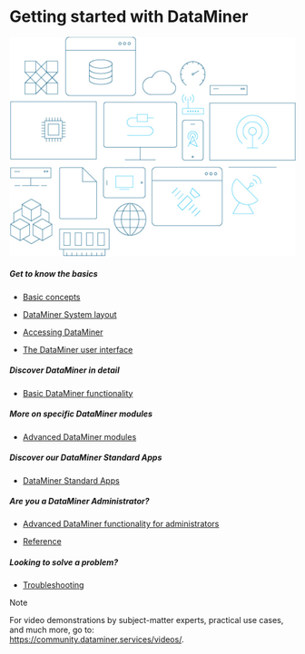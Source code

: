 # Getting started with DataMiner

![](../images/GraphSVG.jpg)



##### Get to know the basics

- [Basic concepts](../part_1/BasicConcepts/BasicConcepts.md#basic-concepts)

- [DataMiner System layout](../part_1/GeneralLayout/GeneralLayout.md#dataminer-system-layout)

- [Accessing DataMiner](../part_1/DataminerApplications/DataminerApplications.md#accessing-dataminer)

- [The DataMiner user interface](../part_1/GettingStarted/GettingStarted.md#the-dataminer-user-interface)

##### Discover DataMiner in detail

- [Basic DataMiner functionality](../Part2BasicFunctionalities/Part2BasicFunctionalities.md#basic-dataminer-functionality)

##### More on specific DataMiner modules

- [Advanced DataMiner modules](../Part4AdvancedModules/Part4AdvancedModules.md#advanced-dataminer-modules)

##### Discover our DataMiner Standard Apps

- [DataMiner Standard Apps](../Part5StandardApps/Part5StandardApps.md#dataminer-standard-apps)

##### Are you a DataMiner Administrator?

- [Advanced DataMiner functionality for administrators](../Part3AdvancedFunctionalities/Part3AdvancedFunctionalities.md#advanced-dataminer-functionality-for-administrators)

- [Reference](../Part7Reference/Part7Reference.md#reference)

##### Looking to solve a problem?

- [Troubleshooting](../Part6Troubleshooting/Part6Troubleshooting.md#troubleshooting)

> [!NOTE]
> For video demonstrations by subject-matter experts, practical use cases, and much more, go to: <br><https://community.dataminer.services/videos/>.
